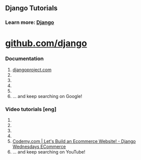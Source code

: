## Django Tutorials
### Learn more: [Django](https://shakhzodtojiyev.blogspot.com/2022/02/django.html)

# [github.com/django](https://github.com/django/)
### Documentation
1. [djangoproject.com](https://www.djangoproject.com/)
2. []()
3. []()
4. []()
5. []()
6. []()
... and keep searching on Google!
### Video tutorials [eng]
1. []()
2. []()
3. []()
4. []()
5. [Codemy.com | Let's Build an Ecommerce Website! - Django Wednesdays ECommerce](https://www.youtube.com/watch?v=u6R4vBa7ZK4&list=PLCC34OHNcOtpRfBYk-8y0GMO4i1p1zn50)
6. []()
... and keep searching on YouTube!